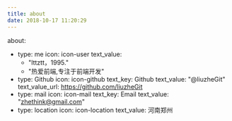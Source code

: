 ```yaml
---
title: about
date: 2018-10-17 11:20:29
---
```



about:
  - type: me
    icon: icon-user
    text_value:
    - "lttztt，1995."
    - "热爱前端,专注于前端开发"
  - type: Github
    icon: icon-github
    text_key: Github
    text_value: "@liuzheGit"
    text_value_url: https://github.com/liuzheGit
  - type: mail
    icon: icon-mail
    text_key: Email
    text_value: "zhethink@gmail.com"
  - type: location
    icon: icon-location
    text_value: 河南郑州